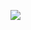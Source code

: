 [<img src="https://www.datocms-assets.com/31049/1618983297-powered-by-vercel.svg" />](https://vercel.com/?utm_source=systems-support-for-it-technicians&utm_campaign=oss)
